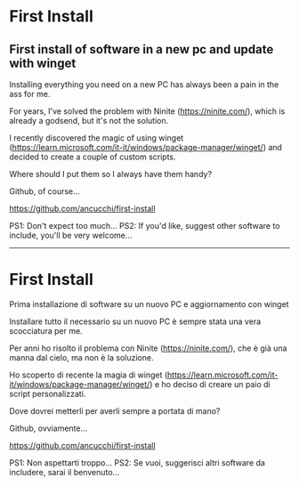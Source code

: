 # First Install
First install of software in a new pc and update with winget
---
Installing everything you need on a new PC has always been a pain in the ass for me.

For years, I've solved the problem with Ninite (https://ninite.com/), which is already a godsend, but it's not the solution.

I recently discovered the magic of using winget (https://learn.microsoft.com/it-it/windows/package-manager/winget/) and decided to create a couple of custom scripts.

Where should I put them so I always have them handy?

Github, of course...

https://github.com/ancucchi/first-install

PS1: Don't expect too much...
PS2: If you'd like, suggest other software to include, you'll be very welcome...

--------------------------------

# First Install
Prima installazione di software su un nuovo PC e aggiornamento con winget

Installare tutto il necessario su un nuovo PC è sempre stata una vera scocciatura per me.

Per anni ho risolto il problema con Ninite (https://ninite.com/), che è già una manna dal cielo, ma non è la soluzione.

Ho scoperto di recente la magia di winget (https://learn.microsoft.com/it-it/windows/package-manager/winget/) e ho deciso di creare un paio di script personalizzati.

Dove dovrei metterli per averli sempre a portata di mano?

Github, ovviamente...

https://github.com/ancucchi/first-install

PS1: Non aspettarti troppo...
PS2: Se vuoi, suggerisci altri software da includere, sarai il benvenuto...
